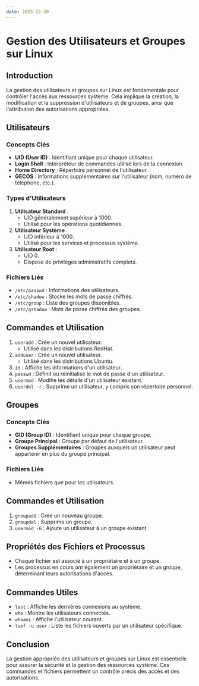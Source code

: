 ```yaml
---
date: 2023-12-30
---
```


# Gestion des Utilisateurs et Groupes sur Linux

## Introduction

La gestion des utilisateurs et groupes sur Linux est fondamentale pour contrôler l'accès aux ressources système. Cela implique la création, la modification et la suppression d'utilisateurs et de groupes, ainsi que l'attribution des autorisations appropriées.

## Utilisateurs

### Concepts Clés

- **UID (User ID)** : Identifiant unique pour chaque utilisateur.
- **Login Shell** : Interpréteur de commandes utilisé lors de la connexion.
- **Home Directory** : Répertoire personnel de l'utilisateur.
- **GECOS** : Informations supplémentaires sur l'utilisateur (nom, numéro de téléphone, etc.).

### Types d'Utilisateurs

1. **Utilisateur Standard** :
    - UID généralement supérieur à 1000.
    - Utilisé pour les opérations quotidiennes.
2. **Utilisateur Système** :
    - UID inférieur à 1000.
    - Utilisé pour les services et processus système.
3. **Utilisateur Root** :
    - UID 0.
    - Dispose de privilèges administratifs complets.

### Fichiers Liés

- `/etc/passwd` : Informations des utilisateurs.
- `/etc/shadow` : Stocke les mots de passe chiffrés.
- `/etc/group` : Liste des groupes disponibles.
- `/etc/gshadow` : Mots de passe chiffrés des groupes.

## Commandes et Utilisation

1. `useradd` : Crée un nouvel utilisateur.
    - Utilisé dans les distributions RedHat.
2. `adduser` : Crée un nouvel utilisateur.
    - Utilisé dans les distributions Ubuntu.
3. `id` : Affiche les informations d'un utilisateur.
4. `passwd` : Définit ou réinitialise le mot de passe d'un utilisateur.
5. `usermod` : Modifie les détails d'un utilisateur existant.
6. `userdel -r` : Supprime un utilisateur, y compris son répertoire personnel.

## Groupes

### Concepts Clés

- **GID (Group ID)** : Identifiant unique pour chaque groupe.
- **Groupe Principal** : Groupe par défaut de l'utilisateur.
- **Groupes Supplémentaires** : Groupes auxquels un utilisateur peut appartenir en plus du groupe principal.

### Fichiers Liés

- Mêmes fichiers que pour les utilisateurs.

## Commandes et Utilisation

1. `groupadd` : Crée un nouveau groupe.
2. `groupdel` : Supprime un groupe.
3. `usermod -G` : Ajoute un utilisateur à un groupe existant.

## Propriétés des Fichiers et Processus

- Chaque fichier est associé à un propriétaire et à un groupe.
- Les processus en cours ont également un propriétaire et un groupe, déterminant leurs autorisations d'accès.

## Commandes Utiles

- `last` : Affiche les dernières connexions au système.
- `who` : Montre les utilisateurs connectés.
- `whoami` : Affiche l'utilisateur courant.
- `lsof -u user` : Liste les fichiers ouverts par un utilisateur spécifique.

## Conclusion

La gestion appropriée des utilisateurs et groupes sur Linux est essentielle pour assurer la sécurité et la gestion des ressources système. Ces commandes et fichiers permettent un contrôle précis des accès et des autorisations.